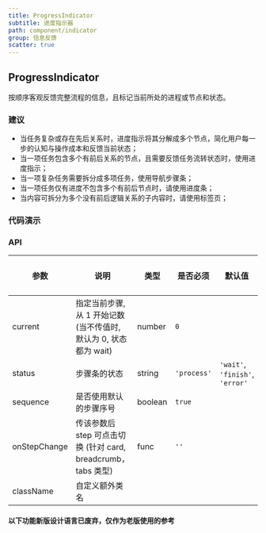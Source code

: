 ```yaml
---
title: ProgressIndicator
subtitle: 进度指示器
path: component/indicator
group: 信息反馈
scatter: true
---
```


## ProgressIndicator

按顺序客观反馈完整流程的信息，且标记当前所处的进程或节点和状态。

### 建议

- 当任务复杂或存在先后关系时，进度指示将其分解成多个节点，简化用户每一步的认知与操作成本和反馈当前状态；
- 当一项任务包含多个有前后关系的节点，且需要反馈任务流转状态时，使用进度指示；
- 当一项复杂任务需要拆分成多项任务，使用导航步骤条；
- 当一项任务仅有进度不包含多个有前后节点时，请使用进度条；
- 当内容可拆分为多个没有前后逻辑关系的子内容时，请使用标签页；

### 代码演示

<!-- demo-slot-1 -->
<!-- demo-slot-2 -->
<!-- demo-slot-3 -->

### API

| 参数         | 说明                                                              | 类型    | 是否必须    | 默认值                          | 备选值 |
| ------------ | ----------------------------------------------------------------- | ------- | ----------- | ------------------------------- | ------ |
| current      | 指定当前步骤, 从 1 开始记数 (当不传值时, 默认为 0, 状态都为 wait) | number  | `0`         |                                 |
| status       | 步骤条的状态                                                      | string  | `'process'` | `'wait'`, `'finish'`, `'error'` |
| sequence     | 是否使用默认的步骤序号                                            | boolean | `true`      |                                 |
| onStepChange | 传该参数后 step 可点击切换 (针对 card, breadcrumb，tabs 类型)     | func    | `''`        |                                 |
| className    | 自定义额外类名                                                    |

#### 以下功能新版设计语言已废弃，仅作为老版使用的参考

<!-- demo-slot-4 -->

